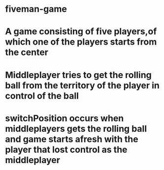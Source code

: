 # fiveman-game
# A game consisting of five players,of which one of the players starts from the center 
# Middleplayer tries to get the rolling ball from the territory of the player in control of the ball
# switchPosition occurs when middleplayers gets the rolling ball and game starts afresh with the player that lost control as the middleplayer
